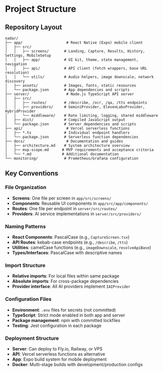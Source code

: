 # Project Structure

## Repository Layout

```
nadar/
├── app/                    # React Native (Expo) mobile client
│   ├── src/
│   │   ├── screens/       # Landing, Capture, Results, History, Settings, MobileSetup
│   │   ├── app/           # UI kit, theme, state management, navigation
│   │   ├── api/           # API client (fetch wrappers, base URL resolution)
│   │   └── utils/         # Audio helpers, image downscale, network discovery
│   ├── assets/            # Images, fonts, static resources
│   └── package.json       # App dependencies and scripts
├── server/                 # Node.js TypeScript API server
│   ├── src/
│   │   ├── routes/        # /describe, /ocr, /qa, /tts endpoints
│   │   ├── providers/     # GeminiProvider, ElevenLabsProvider, HybridProvider
│   │   └── middleware/    # Rate limiting, logging, shared middleware
│   ├── dist/              # Compiled JavaScript output
│   └── package.json       # Server dependencies and scripts
├── api/                    # Vercel serverless functions
│   ├── *.ts               # Individual endpoint handlers
│   └── package.json       # Serverless function dependencies
├── docs/                   # Documentation and guides
│   ├── architecture.md    # System architecture overview
│   ├── mvp-scope.md      # MVP requirements and acceptance criteria
│   └── *.md              # Additional documentation
└── monitoring/            # Prometheus/Grafana configuration
```

## Key Conventions

### File Organization
- **Screens**: One file per screen in `app/src/screens/`
- **Components**: Reusable UI components in `app/src/app/components/`
- **Routes**: One file per endpoint in `server/src/routes/`
- **Providers**: AI service implementations in `server/src/providers/`

### Naming Patterns
- **React Components**: PascalCase (e.g., `CaptureScreen.tsx`)
- **API Routes**: kebab-case endpoints (e.g., `/describe`, `/tts`)
- **Utilities**: camelCase functions (e.g., `imageDownscale`, `resolveApiBase`)
- **Types/Interfaces**: PascalCase with descriptive names

### Import Structure
- **Relative imports**: For local files within same package
- **Absolute imports**: For cross-package dependencies
- **Provider interface**: All AI providers implement `IAIProvider`

### Configuration Files
- **Environment**: `.env` files for secrets (not committed)
- **TypeScript**: Strict mode enabled in both app and server
- **Package management**: npm with committed lockfiles
- **Testing**: Jest configuration in each package

### Deployment Structure
- **Server**: Can deploy to Fly.io, Railway, or VPS
- **API**: Vercel serverless functions as alternative
- **App**: Expo build system for mobile deployment
- **Docker**: Multi-stage builds with development/production configs